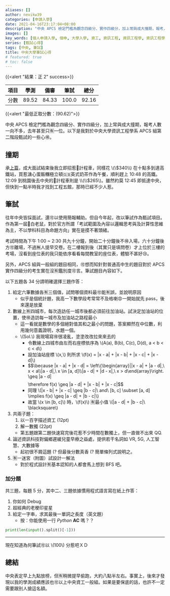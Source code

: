```yaml
---
aliases: []
author: nevikw39
categories: [申請入學]
date: 2021-04-16T23:17:04+08:00
description: "中央 APCS 檢定門檻為觀念四級分、實作四級分，加上常與成大撞期，報考人數一向不多，去年甚至只有一位。以下是我對於中央大學資訊工程學系 APCS 組第二階段甄、筆試的一些心得。"
images: []
key_words: [個人申請入學, 個申, 大學入學, 資工, 資訊工程, 資訊工程學, 資訊工程學系, 資工系, 一階, 二階, 備審, 審查資料, 甄試, 筆試, 撞期]
series: [甄試心得]
tags: [中央, 筆試]
title: 中央大學筆試心得
# featured: true
# toc: false
---
```


{{<alert "結果：正 2" success>}}

| 項目 | 學測   | 備審 | 筆試    | 總分    |
|----|------|------|-------|-------|
| 分數 | 89.52 | 84.33 | 100.0 | 92.16 |

{{<alert "最低正取分數：\(90.62\)">}}

中央 APCS 檢定門檻為觀念四級分、實作四級分，加上常與成大撞期，報考人數一向不多，去年甚至只🈶一位。以下是我對於中央大學資訊工程學系 APCS 組第二階段甄試的一些心🉐。

## 撞期

承[上篇](../ncku)，成大面試結束後我立即招惹🚖計程車，同樣花 \\(\\$340\\) 在十點多到達高鐵站，買惹溏心蛋飯糰極立頓🇬🇧英式奶茶作為午餐，順利趕上 10:48 的高鐵。12:09 到桃園後去中央的🚕計程車則是 \\(\\$265\\)。雖然約莫 12:45 即抵達中央，但快到一點半時我才找到工程五館，那時已經不少人惹。

## 筆試

往年中央皆採面試，還🉑️以使用簡報輔助。但自今年起，改以筆試作為甄試項目。作為第一屆🐁白老鼠，對於官方所謂「考試範圍及內容以邏輯思考與及計算性思維為主，不以學科科目為命題方向」實在是摸不著頭緒。

考試時間為下午 1:00 ~ 2:30 共九十分鐘，開始二十分鐘後不🉐入場，六十分鐘後方🉑️離場，不過🈚️人提早交卷。在二樓報到後（其實只是填問卷）才上位於三樓的考場，沒看到座位表的我只能依序看看每間教室的座位表，體驗不甚好😢。

另外，APCS 組與一般組的題目相同，🉑️想而知針對普通高中生的題目對於 APCS 實作四級分的考生實在沒🈶鑑別度🉑️言。筆試題目內容如下。

以下五題各 34 分請明確選擇三題作答：

1. 給定六筆數據各🈶三個值，試問哪個資料最🉑️能🈶誤，並說明原因
    - 似乎是個統計題，我高一下數學段考常常不及格喇😡一開始就先 pass，後來還是放棄
2. 數線上🈶四城市，每次造訪任一城市後都必須前往加油站。試決定加油站的位置，使🉐造訪每一城市及加油站之路程最小
     - 這一看就是數學的多個絕對值其和之最小的問題，答案顯然在中位數，利用幾何意義證明，水題一個。
     - \\(Sol.\\) 我現場寫🉐很凌亂，塗塗改改拉來來去的
         - 令數線上四城市由左而右座標依序為 \\(A(a), B(b), C(c), D(d), a < b < c < d\\)
         - 設加油站座標 \\(x,\\) 則所求 \\(f(x) = |x - a| + |x - b| + |x - c| + |x - d|\\)
         - $$\because |x - a| + |x - d| = \left\\{\begin{array}||x - a| + |a - d|,\ x < a\\\\|a - d|,\ x \in [a, d]\\\\|a - d| + |d - x|,\ x > d\end{array}\right. \geq |a - d|$$
         $$\therefore f(x) \geq |a - d| + |x - b| + |x - c|$$
         - 同理 \\(|x - b| + |x - c| \geq |b - c|\ and\ [b, c] \subset \[a, d] \implies f(x) \geq |a - d| + |b - c|\\)
         - 故當 \\(x \in [b, c]\\) 時，\\(f(x)\\) 🈶最小值 \\(|a - d| + |b - c|\ \blacksquare\\)
3. 共兩子題：
    1. 以一百字描述資工 (12pt)
    2. 解一數獨 (22pt)
    - 第五題跟第二題快速寫完後花惹不少時間在數獨上，但一直做不出來 QQ.
4. 論述資訊科技對偏鄉遲緩兒童早療之益處，提供若干名詞如 VR, 5G, 人工智慧、大數據等
    - 起初很不屑這題 (? 但最後分數真香 (? 簡單條列式說明之。
5. 🈶一迷宮（附圖）試設計一解法
    - 對於程式設計🈶基本認知的人都會馬上想到 BFS 吧。

### 加分題

共三題，每題 5 分，其中二、三題依據慣用程式語言寫在紙上作答：

1. 你如何 Debug
2. 超經典的老梗印星星
3. 給定一字串，求其最後一單詞之長度（英文題）
    - 按：你能使用一行 _Python_ **AC** 嗎？？

```python
print(len(input().split()[-1]))
```

---

現在知道為何筆試🉑️以 \\(100\\) 分惹吧ＸＤ

## 總結

中央表定早上九點放榜，但🈶稍微提早偷跑，大約八點半左右。事實上，後來才發現以我的學測成績應該也🉑️以上中央資工一般組。如果是要保底的話，也許不一定需要跟別人搶這名額。
